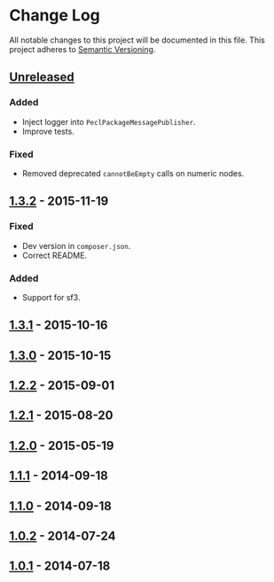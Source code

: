 # Change Log

All notable changes to this project will be documented in this file.
This project adheres to [Semantic Versioning](http://semver.org/).

## [Unreleased]

### Added

- Inject logger into `PeclPackageMessagePublisher`.
- Improve tests.

### Fixed

- Removed deprecated `cannotBeEmpty` calls on numeric nodes.

## [1.3.2] - 2015-11-19

### Fixed

- Dev version in `composer.json`.
- Correct README.

### Added

- Support for sf3.

## [1.3.1] - 2015-10-16

## [1.3.0] - 2015-10-15

## [1.2.2] - 2015-09-01

## [1.2.1] - 2015-08-20

## [1.2.0] - 2015-05-19

## [1.1.1] - 2014-09-18

## [1.1.0] - 2014-09-18

## [1.0.2] - 2014-07-24

## [1.0.1] - 2014-07-18

[Unreleased]: https://github.com/swarrot/swarrot/compare/v1.3.2...HEAD
[1.3.2]: https://github.com/swarrot/swarrot/compare/v1.3.1...v1.3.2
[1.3.1]: https://github.com/swarrot/swarrot/compare/v1.3.0...v1.3.1
[1.3.0]: https://github.com/swarrot/swarrot/compare/v1.2.2...v1.3.0
[1.2.2]: https://github.com/swarrot/swarrot/compare/v1.2.1...v1.2.2
[1.2.1]: https://github.com/swarrot/swarrot/compare/v1.2.0...v1.2.1
[1.2.0]: https://github.com/swarrot/swarrot/compare/v1.1.1...v1.2.0
[1.1.1]: https://github.com/swarrot/swarrot/compare/v1.1.0...v1.1.1
[1.1.0]: https://github.com/swarrot/swarrot/compare/v1.0.2...v1.1.0
[1.0.2]: https://github.com/swarrot/swarrot/compare/v1.0.1...v1.0.2
[1.0.1]: https://github.com/swarrot/swarrot/compare/v1.0.0...v1.0.1
